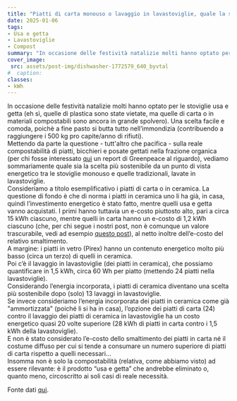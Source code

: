 ```yaml
---
title: "Piatti di carta monouso o lavaggio in lavastoviglie, quale la scelta più sostenibile?"
date: 2025-01-06
tags:
- Usa e getta
- Lavastoviglie
- Compost
summary: "In occasione delle festività natalizie molti hanno optato per le stoviglie usa e getta, più “comode” rispetto a quelle riutilizzabili, che devono essere lavate. Quale il loro impatto energetico?"
cover_image:
 src: assets/post-img/dishwasher-1772579_640_byvtal
#  caption: 
classes:
- kWh
---
```


In occasione delle festività natalizie molti hanno optato per le stoviglie usa e getta (eh sì, quelle di plastica sono state vietate, ma quelle di carta o in materiali compostabili sono ancora in grande spolvero). Una scelta facile e comoda, poichè a fine pasto si butta tutto nell’immondizia (contribuendo a raggiungere i 500 kg pro capite/anno di rifiuti).   
Mettendo da parte la questione \- tutt'altro che pacifica \- sulla reale compostabilità di piatti, bicchieri e posate gettati nella frazione organica (per chi fosse interessato [qui](https://www.greenpeace.org/static/planet4-italy-stateless/2022/05/fdbd3b75-bioplastica_mediabriefing_.pdf) un report di Greenpeace al riguardo), vediamo sommariamente quale sia la scelta più sostenibile da un punto di vista energetico tra le stoviglie monouso e quelle tradizionali, lavate in lavastoviglie.  
Consideriamo a titolo esemplificativo i piatti di carta o in ceramica. La questione di fondo è che di norma i piatti in ceramica uno li ha già, in casa, quindi l’investimento energetico è stato fatto, mentre quelli usa e getta vanno acquistati. I primi hanno tuttavia un e-costo piuttosto alto, pari a circa 15 kWh ciascuno, mentre quelli in carta hanno un e-costo di 1,2 kWh ciascuno (che, per chi segue i nostri post, non è comunque un valore trascurabile, vedi ad esempio [questo post](https://resconda.it/articles/autoprodurre-l-elettricita/)), al netto inoltre dell’e-costo del relativo smaltimento.   
A margine: i piatti in vetro (Pirex) hanno un contenuto energetico molto più basso (circa un terzo) di quelli in ceramica.  
Poi c’è il lavaggio in lavastoviglie (dei piatti in ceramica), che possiamo quantificare in 1,5 kWh, circa 60 Wh per piatto (mettendo 24 piatti nella lavastoviglie).   
Considerando l’energia incorporata, i piatti di ceramica diventano una scelta più sostenibile dopo (solo) 13 lavaggi in lavastoviglie.  
Se invece consideriamo l’energia incorporata dei piatti in ceramica come già "ammortizzata" (poiché li si ha in casa), l’opzione dei piatti di carta (24) contro il lavaggio dei piatti di ceramica in lavastoviglie ha un costo energetico quasi 20 volte superiore (28 kWh di piatti in carta contro i 1,5 kWh della lavastoviglie).   
E non è stato considerato l’e-costo dello smaltimento dei piatti in carta né il costume diffuso per cui si tende a consumare un numero superiore di piatti di carta rispetto a quelli necessari...   
Insomma non è solo la compostabilità (relativa, come abbiamo visto) ad essere rilevante: è il prodotto “usa e getta” che andrebbe eliminato o, quanto meno, circoscritto ai soli casi di reale necessità.

Fonte dati [qui](https://recyclenation.com/2015/07/epic-energy-consumption-showdown-v-battle-of-dishes/).
    